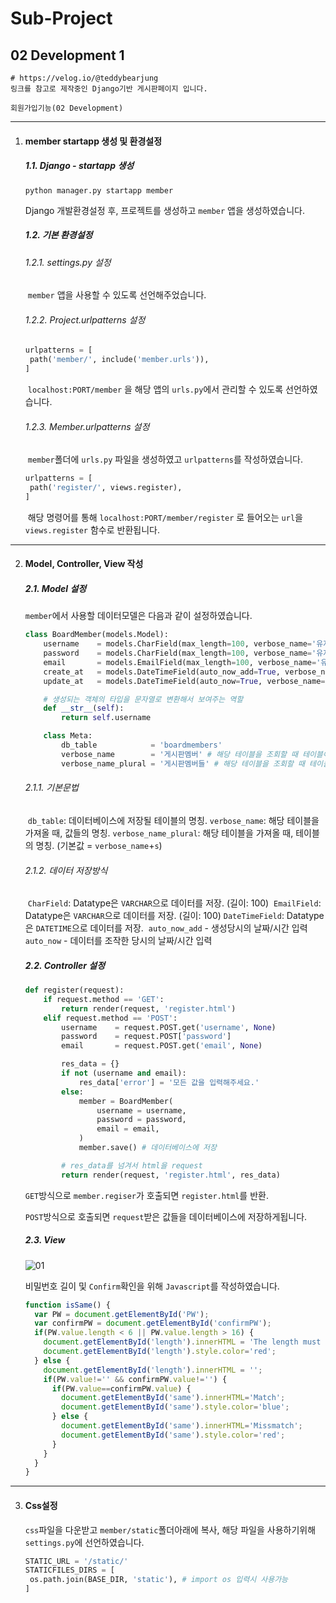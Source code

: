 # Sub-Project

## 02 Development 1



```
# https://velog.io/@teddybearjung
링크를 참고로 제작중인 Django기반 게시판페이지 입니다.

회원가입기능(02 Development)
```



---

1. #### member startapp 생성 및 환경설정

   ##### 1.1. Django - startapp 생성

   ```shell
   python manager.py startapp member
   ```

   

   Django 개발환경설정 후, 프로젝트를 생성하고 `member` 앱을 생성하였습니다.

   

   ##### 1.2. 기본 환경설정

   ###### 	1.2.1.  settings.py 설정

   ​	`member` 앱을 사용할 수 있도록 선언해주었습니다.

   

   ###### 	1.2.2. Project.urlpatterns 설정

   ```python
   urlpatterns = [
   	path('member/', include('member.urls')),
   ]
   ```
   
   ​	`localhost:PORT/member` 을 해당 앱의 `urls.py`에서 관리할 수 있도록 선언하였습니다.
   
   
   
   ###### 	1.2.3. Member.urlpatterns 설정
   
   ​	`member`폴더에 `urls.py` 파일을 생성하였고 `urlpatterns`를 작성하였습니다.
   
   ```python
   urlpatterns = [
   	path('register/', views.register),
   ]
   ```
   
   ​	해당 명령어를 통해 `localhost:PORT/member/register` 로 들어오는 `url`을 `views.register` 함수로 반환됩니다.
   
   

---

2. #### Model, Controller, View 작성

   ##### 2.1. Model 설정

   `member`에서 사용할 데이터모델은 다음과 같이 설정하였습니다.

   ```python
   class BoardMember(models.Model):
       username    = models.CharField(max_length=100, verbose_name='유저Id')
       password    = models.CharField(max_length=100, verbose_name='유저PW')
       email       = models.EmailField(max_length=100, verbose_name='유저메일')
       create_at   = models.DateTimeField(auto_now_add=True, verbose_name='가입날짜')
       update_at   = models.DateTimeField(auto_now=True, verbose_name='마지막수정일')
   
       # 생성되는 객체의 타입을 문자열로 변환해서 보여주는 역할
       def __str__(self):
           return self.username
   
       class Meta:
           db_table            = 'boardmembers'
           verbose_name        = '게시판멤버' # 해당 테이블을 조회할 때 테이블이름
           verbose_name_plural = '게시판멤버들' # 해당 테이블을 조회할 때 테이블이름 (기본값 = "verbose_name"+s)
   ```
   
   ###### 	2.1.1. 기본문법
   
   ​	`db_table`: 데이터베이스에 저장될 테이블의 명칭.
   ​	`verbose_name`: 해당 테이블을 가져올 때, 값들의 명칭.
   ​	`verbose_name_plural`: 해당 테이블을 가져올 때, 테이블의 명칭. (기본값 = `verbose_name`+`s`)
   
   ###### 	2.1.2. 데이터  저장방식
   
   ​	`CharField`: Datatype은 `VARCHAR`으로 데이터를 저장. (길이: 100)
   ​	`EmailField`: Datatype은 `VARCHAR`으로 데이터를 저장. (길이: 100)
   ​	`DateTimeField`: Datatype은 `DATETIME`으로 데이터를 저장.
   ​		`auto_now_add` - 생성당시의 날짜/시간 입력
   ​		`auto_now` - 데이터를 조작한 당시의 날짜/시간 입력
   
   
   
   ##### 2.2. Controller 설정
   
   ```python
   def register(request):
       if request.method == 'GET':
           return render(request, 'register.html')
       elif request.method == 'POST':
           username    = request.POST.get('username', None)
           password    = request.POST['password']
           email       = request.POST.get('email', None)
   
           res_data = {}
           if not (username and email):
               res_data['error'] = '모든 값을 입력해주세요.'
           else:
               member = BoardMember(
                   username = username,
                   password = password,
                   email = email,
               )
               member.save() # 데이터베이스에 저장
   
           # res_data를 넘겨서 html을 request
           return render(request, 'register.html', res_data)
   ```
   
   `GET`방식으로 `member.regiser`가 호출되면 `register.html`를 반환.
   
   
   
   `POST`방식으로 호출되면 `request`받은 값들을 데이터베이스에 저장하게됩니다.
   
   
   
   ##### 2.3. View
   
   ![01](https://user-images.githubusercontent.com/43952470/107841951-e96a9b80-6e02-11eb-9f8d-8b88e7db7b43.PNG)
   
   비밀번호 길이 및 `Confirm`확인을 위해 `Javascript`를 작성하였습니다.
   
   ```javascript
   function isSame() {
     var PW = document.getElementById('PW');
     var confirmPW = document.getElementById('confirmPW');
     if(PW.value.length < 6 || PW.value.length > 16) {
       document.getElementById('length').innerHTML = 'The length must be between 6 and 16.';
       document.getElementById('length').style.color='red';
     } else {
       document.getElementById('length').innerHTML = '';
       if(PW.value!='' && confirmPW.value!='') {
         if(PW.value==confirmPW.value) {
           document.getElementById('same').innerHTML='Match';
           document.getElementById('same').style.color='blue';
         } else {
           document.getElementById('same').innerHTML='Missmatch';
           document.getElementById('same').style.color='red';
         }
       }
     }
   }
   ```
   
   

---

3. #### Css설정

   `css`파일을 다운받고 `member/static`폴더아래에 복사, 해당 파일을 사용하기위해 `settings.py`에 선언하였습니다.

   ```python
   STATIC_URL = '/static/'
   STATICFILES_DIRS = [
    os.path.join(BASE_DIR, 'static'), # import os 입력시 사용가능
   ]
   ```
   
   
   
   
   
   
